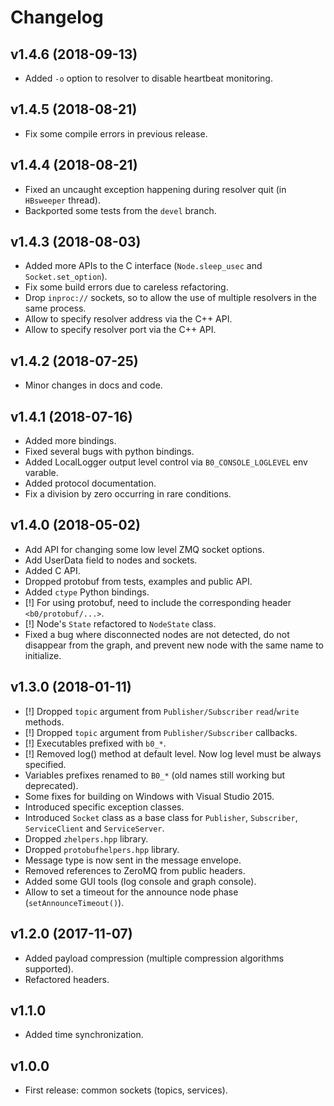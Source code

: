 # Changelog

## v1.4.6 (2018-09-13)

 - Added `-o` option to resolver to disable heartbeat monitoring.

## v1.4.5 (2018-08-21)

 - Fix some compile errors in previous release.

## v1.4.4 (2018-08-21)

 - Fixed an uncaught exception happening during resolver quit (in `HBsweeper` thread).
 - Backported some tests from the `devel` branch.

## v1.4.3 (2018-08-03)

 - Added more APIs to the C interface (`Node.sleep_usec` and `Socket.set_option`).
 - Fix some build errors due to careless refactoring.
 - Drop `inproc://` sockets, so to allow the use of multiple resolvers in the same process.
 - Allow to specify resolver address via the C++ API.
 - Allow to specify resolver port via the C++ API.

## v1.4.2 (2018-07-25)

 - Minor changes in docs and code.

## v1.4.1 (2018-07-16)

 - Added more bindings.
 - Fixed several bugs with python bindings.
 - Added LocalLogger output level control via `B0_CONSOLE_LOGLEVEL` env varable.
 - Added protocol documentation.
 - Fix a division by zero occurring in rare conditions.

## v1.4.0 (2018-05-02)

 - Add API for changing some low level ZMQ socket options.
 - Add UserData field to nodes and sockets.
 - Added C API.
 - Dropped protobuf from tests, examples and public API.
 - Added `ctype` Python bindings.
 - [!] For using protobuf, need to include the corresponding header `<b0/protobuf/...>`.
 - [!] Node's `State` refactored to `NodeState` class.
 - Fixed a bug where disconnected nodes are not detected, do not disappear from the graph, and prevent new node with the same name to initialize.

## v1.3.0 (2018-01-11)

 - [!] Dropped `topic` argument from `Publisher/Subscriber` `read`/`write` methods.
 - [!] Dropped `topic` argument from `Publisher/Subscriber` callbacks.
 - [!] Executables prefixed with `b0_*`.
 - [!] Removed log() method at default level. Now log level must be always specified.
 - Variables prefixes renamed to `B0_*` (old names still working but deprecated).
 - Some fixes for building on Windows with Visual Studio 2015.
 - Introduced specific exception classes.
 - Introduced `Socket` class as a base class for `Publisher`, `Subscriber`, `ServiceClient` and `ServiceServer`.
 - Dropped `zhelpers.hpp` library.
 - Dropped `protobufhelpers.hpp` library.
 - Message type is now sent in the message envelope.
 - Removed references to ZeroMQ from public headers.
 - Added some GUI tools (log console and graph console).
 - Allow to set a timeout for the announce node phase (`setAnnounceTimeout()`).

## v1.2.0 (2017-11-07)

 - Added payload compression (multiple compression algorithms supported).
 - Refactored headers.

## v1.1.0

 - Added time synchronization.

## v1.0.0

 - First release: common sockets (topics, services).
